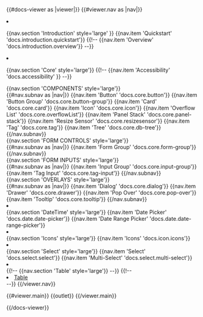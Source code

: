 {{#docs-viewer as |viewer|}}
{{#viewer.nav as |nav|}}
<li class="mt-8"></li>

{{nav.section 'Introduction'  style='large' }}
{{nav.item 'Quickstart' 'docs.introduction.quickstart'}}
{{!-- {{nav.item 'Overview' 'docs.introduction.overview'}} --}}

<li class="mt-8"></li>


{{nav.section 'Core' style='large'}}
{{!-- {{nav.item 'Accessibility' 'docs.accessibility' }} --}}
<div class="subnav-section">
    {{nav.section 'COMPONENTS' style='large'}}
</div>
{{#nav.subnav as |nav|}}
    {{nav.item 'Button' 'docs.core.button'}}
    {{nav.item 'Button Group' 'docs.core.button-group'}}
    {{nav.item 'Card' 'docs.core.card'}}
    {{nav.item 'Icon' 'docs.core.icon'}}
    {{nav.item 'Overflow List' 'docs.core.overflowList'}}
    {{nav.item 'Panel Stack' 'docs.core.panel-stack'}}
    {{nav.item 'Resize Sensor' 'docs.core.resizesensor'}}
    {{nav.item 'Tag' 'docs.core.tag'}}
    {{nav.item 'Tree' 'docs.core.db-tree'}}
{{/nav.subnav}}
<div class="subnav-section">
    {{nav.section 'FORM CONTROLS' style='large'}}
</div>
{{#nav.subnav as |nav|}}
    {{nav.item 'Form Group' 'docs.core.form-group'}}
{{/nav.subnav}}

<div class="subnav-section">
    {{nav.section 'FORM INPUTS' style='large'}}
</div>
{{#nav.subnav as |nav|}}
    {{nav.item 'Input Group' 'docs.core.input-group'}}
    {{nav.item 'Tag Input' 'docs.core.tag-input'}}
{{/nav.subnav}}
<div class="subnav-section">
    {{nav.section 'OVERLAYS' style='large'}}
</div>
{{#nav.subnav as |nav|}}
    {{nav.item 'Dialog' 'docs.core.dialog'}}
    {{nav.item 'Drawer' 'docs.core.drawer'}}
    {{nav.item 'Pop Over' 'docs.core.pop-over'}}
    {{nav.item 'Tooltip' 'docs.core.tooltip'}}
{{/nav.subnav}}



<li class="mt-8"></li>
{{nav.section 'DateTime' style='large'}}
{{nav.item 'Date Picker' 'docs.date.date-picker'}}
{{nav.item 'Date Range Picker' 'docs.date.date-range-picker'}}

<li class="mt-8"></li>
{{nav.section 'Icons' style='large'}}
{{nav.item 'Icons' 'docs.icon.icons'}}


<li class="mt-8"></li>
{{nav.section 'Select' style='large'}}
{{nav.item 'Select' 'docs.select.select'}}
{{nav.item 'Multi-Select' 'docs.select.multi-select'}}

<li class="mt-8"></li>
{{!-- {{nav.section 'Table' style='large'}} --}}
{{!-- <li class="docs-mt-2 docs-ml-4 docs-mb-1 docs-flex docs-items-center docs-text-sm">
<a href="https://dunkinbase.github.io/ember-elements-table/versions/master/scenarios/performance"  class="docs-text-grey-darker docs-no-underline hover:docs-underline ember-view">      Table
</a>
</li> --}}
{{/viewer.nav}}

{{#viewer.main}}
    <Render>
       {{outlet}}
    </Render>
{{/viewer.main}}

{{/docs-viewer}}